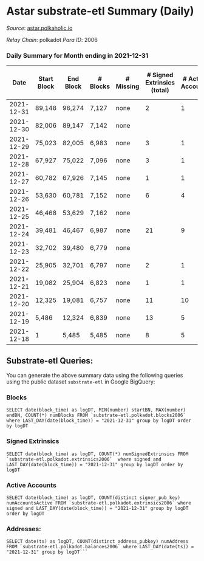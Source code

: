 # Astar substrate-etl Summary (Daily)

_Source_: [astar.polkaholic.io](https://astar.polkaholic.io)

*Relay Chain*: polkadot
*Para ID*: 2006



### Daily Summary for Month ending in 2021-12-31


| Date | Start Block | End Block | # Blocks | # Missing | # Signed Extrinsics (total) | # Active Accounts | # Addresses with Balances | # Events | # Transfers | # XCM Transfers In | # XCM Transfers Out |
| ---- | ----------- | --------- | -------- | --------- | --------------------------- | ----------------- | ------------------------- | -------- | ----------- | ------------------ | ------------------- |
| 2021-12-31 | 89,148 | 96,274 | 7,127 | none  | 2 | 1 | 29 | 21,406 | 7,127 ($66,631.90) |   |   |
| 2021-12-30 | 82,006 | 89,147 | 7,142 | none  |  |  |  | 21,450 | 7,142 ($66,772.14) |   |   |
| 2021-12-29 | 75,023 | 82,005 | 6,983 | none  | 3 | 1 |  | 20,975 | 6,983 ($65,285.61) |   |   |
| 2021-12-28 | 67,927 | 75,022 | 7,096 | none  | 3 | 1 |  | 21,318 | 7,096 ($66,342.07) |   |   |
| 2021-12-27 | 60,782 | 67,926 | 7,145 | none  | 1 | 1 |  | 21,461 | 7,145 ($66,800.18) |   |   |
| 2021-12-26 | 53,630 | 60,781 | 7,152 | none  | 6 | 4 |  | 21,495 | 7,152 ($66,865.63) |   |   |
| 2021-12-25 | 46,468 | 53,629 | 7,162 | none  |  |  |  | 21,510 | 7,162 ($66,959.12) |   |   |
| 2021-12-24 | 39,481 | 46,467 | 6,987 | none  | 21 | 9 |  | 21,033 | 6,987 ($65,323.02) |   |   |
| 2021-12-23 | 32,702 | 39,480 | 6,779 | none  |  |  |  | 20,359 | 6,779 ($63,378.37) |   |   |
| 2021-12-22 | 25,905 | 32,701 | 6,797 | none  | 2 | 1 |  | 20,416 | 6,797 ($63,546.66) |   |   |
| 2021-12-21 | 19,082 | 25,904 | 6,823 | none  | 1 | 1 |  | 20,493 | 6,823 ($63,789.74) |   |   |
| 2021-12-20 | 12,325 | 19,081 | 6,757 | none  | 11 | 10 |  | 20,346 | 6,767 ($63,176.20) |   |   |
| 2021-12-19 | 5,486 | 12,324 | 6,839 | none  | 13 | 5 |  | 20,571 | 6,839 ($63,939.33) |   |   |
| 2021-12-18 | 1 | 5,485 | 5,485 | none  | 8 | 5 |  | 16,508 | 5,488 ($51,263.19) |   |   |

## Substrate-etl Queries:
You can generate the above summary data using the following queries using the public dataset `substrate-etl` in Google BigQuery:


### Blocks
```
SELECT date(block_time) as logDT, MIN(number) startBN, MAX(number) endBN, COUNT(*) numBlocks FROM `substrate-etl.polkadot.blocks2006`  where LAST_DAY(date(block_time)) = "2021-12-31" group by logDT order by logDT
```


### Signed Extrinsics
```
SELECT date(block_time) as logDT, COUNT(*) numSignedExtrinsics FROM `substrate-etl.polkadot.extrinsics2006`  where signed and LAST_DAY(date(block_time)) = "2021-12-31" group by logDT order by logDT
```


### Active Accounts
```
SELECT date(block_time) as logDT, COUNT(distinct signer_pub_key) numAccountsActive FROM `substrate-etl.polkadot.extrinsics2006` where signed and LAST_DAY(date(block_time)) = "2021-12-31" group by logDT order by logDT
```


### Addresses:
```
SELECT date(ts) as logDT, COUNT(distinct address_pubkey) numAddress FROM `substrate-etl.polkadot.balances2006` where LAST_DAY(date(ts)) = "2021-12-31" group by logDT```

